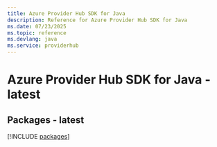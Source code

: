 ```yaml
---
title: Azure Provider Hub SDK for Java
description: Reference for Azure Provider Hub SDK for Java
ms.date: 07/23/2025
ms.topic: reference
ms.devlang: java
ms.service: providerhub
---
```

# Azure Provider Hub SDK for Java - latest
## Packages - latest
[!INCLUDE [packages](provider-hub-index.md)]